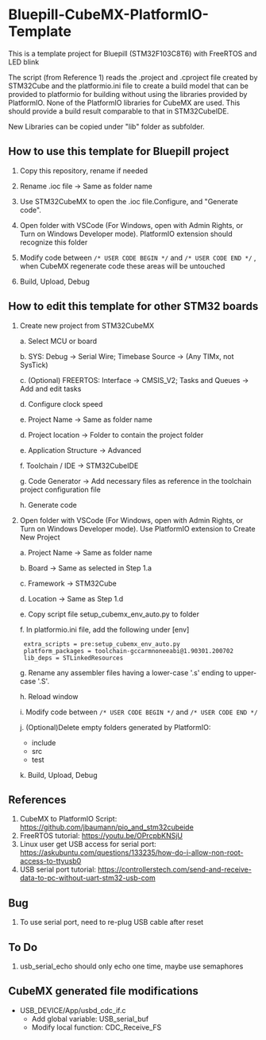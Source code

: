 # Bluepill-CubeMX-PlatformIO-Template

This is a template project for Bluepill (STM32F103C8T6) with FreeRTOS and LED blink

The script (from Reference 1) reads the .project and .cproject file created by STM32Cube and the platformio.ini file to create a build model that can be provided to platformio for building without using the libraries provided by PlatformIO. None of the PlatformIO libraries for CubeMX are used. This should provide a build result comparable to that in STM32CubeIDE.

New Libraries can be copied under "lib" folder as subfolder.

## How to use this template for Bluepill project

1. Copy this repository, rename if needed

2. Rename .ioc file -> Same as folder name

3. Use STM32CubeMX to open the .ioc file.Configure, and "Generate code".

4. Open folder with VSCode (For Windows, open with Admin Rights, or Turn on Windows Developer mode). PlatformIO extension should recognize this folder

5. Modify code between  `/* USER CODE BEGIN */` and `/* USER CODE END */` , when CubeMX regenerate code these areas will be untouched

6. Build, Upload, Debug

## How to edit this template for other STM32 boards

1. Create new project from STM32CubeMX

    a. Select MCU or board

    b. SYS: Debug -> Serial Wire; Timebase Source -> (Any TIMx, not SysTick)

    c. (Optional) FREERTOS: Interface -> CMSIS_V2; Tasks and Queues -> Add and edit tasks

    d. Configure clock speed

    e. Project Name -> Same as folder name

    d. Project location -> Folder to contain the project folder

    e. Application Structure -> Advanced

    f. Toolchain / IDE -> STM32CubeIDE

    g. Code Generator -> Add necessary files as reference in the toolchain project configuration file

    h. Generate code

2. Open folder with VSCode (For Windows, open with Admin Rights, or Turn on Windows Developer mode). Use PlatformIO extension to Create New Project

    a. Project Name -> Same as folder name

    b. Board -> Same as selected in Step 1.a

    c. Framework -> STM32Cube

    d. Location -> Same as Step 1.d

    e. Copy script file setup_cubemx_env_auto.py to folder

    f. In platformio.ini file, add the following under [env]

        extra_scripts = pre:setup_cubemx_env_auto.py
        platform_packages = toolchain-gccarmnoneeabi@1.90301.200702
        lib_deps = STLinkedResources

    g. Rename any assembler files having a lower-case '.s' ending to upper-case '.S'.

    h. Reload window

    i. Modify code between  `/* USER CODE BEGIN */` and `/* USER CODE END */`

    j. (Optional)Delete empty folders generated by PlatformIO:
    - include
    - src
    - test

    k. Build, Upload, Debug

## References

1. CubeMX to PlatformIO Script: <https://github.com/jbaumann/pio_and_stm32cubeide>
2. FreeRTOS tutorial: <https://youtu.be/OPrcpbKNSjU>
3. Linux user get USB access for serial port: <https://askubuntu.com/questions/133235/how-do-i-allow-non-root-access-to-ttyusb0>
4. USB serial port tutorial: <https://controllerstech.com/send-and-receive-data-to-pc-without-uart-stm32-usb-com>

## Bug

1. To use serial port, need to re-plug USB cable after reset

## To Do

1. usb_serial_echo should only echo one time, maybe use semaphores

## CubeMX generated file modifications

- USB_DEVICE/App/usbd_cdc_if.c
  - Add global variable: USB_serial_buf
  - Modify local function: CDC_Receive_FS
